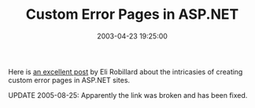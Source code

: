 ﻿---
layout: post
title: "Custom Error Pages in ASP.NET"
comments: false
date: 2003-04-23 19:25:00
updated: 2005-08-25 12:25:00
categories:
 - Technology
subtext-id: 32e8ec6c-245e-4f60-8d4c-4caf4d78e19b
alias: /blog/Custom-Error-Pages-in-ASPNET.aspx
---


Here is [an excellent post](http://weblogs.asp.net/erobillard/archive/2003/04/23/5992.aspx) by Eli Robillard about the intricasies of creating custom error pages in ASP.NET sites.

UPDATE 2005-08-25: Apparently the link was broken and has been fixed.
